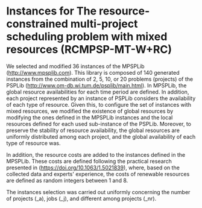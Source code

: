 # Instances for The resource-constrained multi-project scheduling problem with mixed resources (RCMPSP-MT-W+RC)

We selected and modified 36 instances of the MPSPLib (http://www.mpsplib.com). This library is composed of 140 generated instances from the combination of 2, 5, 10, or 20 problems (projects) of the PSPLib (http://www.om-db.wi.tum.de/psplib/main.html). In MPSPLib, the global resource availabilities for each time period are defined. In addition, each project represented by an instance of PSPLib considers the availability of each type of resource. Given this, to configure the set of instances with mixed resources, we modified the existence of global resources by modifying the ones defined in the MPSPLib instances and the local resources defined for each used sub-instance of the PSPLib. Moreover, to preserve the stability of resource availability, the global resources are uniformly distributed among each project, and the global availability of each type of resource was.

In addition, the resource costs are added to the instances defined in the MPSPLib. These costs are defined following the practical research presented in (https://doi.org/10.1063/1.5021839), where, based on the collected data and experts' experience, the costs of renewable resources are defined as random integers between 1 and 8.

The instances selection was carried out uniformly concerning the number of projects (_a), jobs (_j), and different among projects (_nr).
